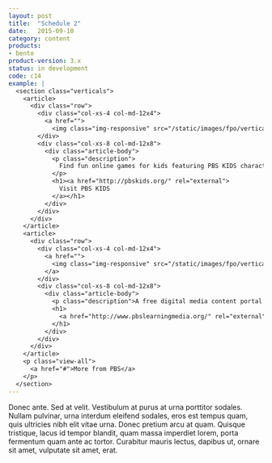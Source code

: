 ```yaml
---
layout: post
title:  "Schedule 2"
date:   2015-09-10
category: content
products:
- bento
product-version: 3.x
status: in development
code: c14
example: |
  <section class="verticals">
    <article>
      <div class="row">
        <div class="col-xs-4 col-md-12x4">
          <a href="">
            <img class="img-responsive" src="/static/images/fpo/verticals/logo-pbs-kids.png" alt="Visit PBS KIDS"></a>
        </div>
        <div class="col-xs-8 col-md-12x8">
          <div class="article-body">
            <p class="description">
              Find fun online games for kids featuring PBS KIDS characters.
            </p>
            <h1><a href="http://pbskids.org/" rel="external">
              Visit PBS KIDS
            </a></h1>
          </div>
        </div>
      </div>
    </article>
    <article>
      <div class="row">
        <div class="col-xs-4 col-md-12x4">
          <a href="">
            <img class="img-responsive" src="/static/images/fpo/verticals/logo-pbs-learning-media.png" alt="Visit PBS Learning Media">
          </a>
        </div>
        <div class="col-xs-8 col-md-12x8">
          <div class="article-body">
            <p class="description">A free digital media content portal for teachers and students.</p>
            <h1>
              <a href="http://www.pbslearningmedia.org/" rel="external">Visit PBS Learning Media</a>
            </h1>
          </div>
        </div>
      </div>
    </article>
    <p class="view-all">
      <a href="#">More from PBS</a>
    </p>
  </section>
---
```


Donec ante. Sed at velit. Vestibulum at purus at urna porttitor sodales. Nullam pulvinar, urna interdum eleifend sodales, eros est tempus quam, quis ultricies nibh elit vitae urna. Donec pretium arcu at quam. Quisque tristique, lacus id tempor blandit, quam massa imperdiet lorem, porta fermentum quam ante ac tortor. Curabitur mauris lectus, dapibus ut, ornare sit amet, vulputate sit amet, erat.


